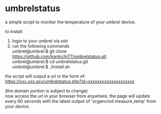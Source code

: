 # umbrelstatus

a simple script to monitor the temperature of your umbrel device.

to install:
1) login to your umbrel via ssh
2) run the following commands  
umbrel@umbrel:$ git clone https://github.com/kankichi77/umbrelstatus.git  
umbrel@umbrel:$ cd umbrelstatus.git  
umbrel@umbrel:$ ./install.sh

the script will output a url in the form of:
https://xxx.xxx.xxx/umbrelstatus.php?id=xxxxxxxxxxxxxxxxxxxx

(the domain portion is subject to change)  
now access the url in your browser from anywhere, the page will update every 60 seconds with the latest output of 'vcgencmd measure_temp' from your device.
